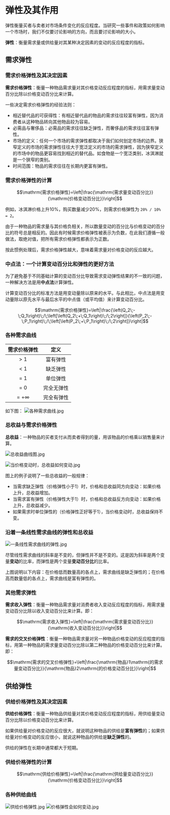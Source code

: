 # 弹性及其作用

弹性衡量买者与卖者对市场条件变化的反应程度。当研究一些事件和政策如何影响一个市场时，我们不仅要讨论影响的方向，而且要讨论影响的大小。

**弹性**：衡量需求量或供给量对其某种决定因素的变动的反应程度的指标。

## 需求弹性

### 需求价格弹性及其决定因素

**需求价格弹性**：衡量一种物品需求量对其价格变动反应程度的指标，用需求量变动百分比除以价格变动百分比来计算。

一些决定需求价格弹性的经验法则：

- 相近替代品的可获得性：有相近替代品的物品的需求往往较富有弹性，因为消费者从这种物品转向其他物品较为容易。
- 必需品与奢侈品：必需品的需求往往缺乏弹性，而奢侈品的需求往往富有弹性。
- 市场的定义：任何一个市场的需求弹性都取决于我们如何划定市场的边界。狭窄定义的市场的需求弹性往往大于宽泛定义的市场的需求弹性，因为狭窄定义的市场中的物品更容易找到相近的替代品。如食物是一个宽泛类别，冰淇淋就是一个狭窄的类别。
- 时间范围：物品的需求往往在长期内更富有弹性。

### 需求价格弹性的计算

$$\mathrm{需求价格弹性}=\left|\frac{\mathrm{需求量变动百分比}}{\mathrm{价格变动百分比}}\right|$$

例如，冰淇淋价格上升10%，购买数量减少20%，则需求价格弹性为 `20% / 10% = 2`。

由于一种物品的需求量与其价格负相关，所以数量变动的百分比与价格变动的百分比的符号总是相反的。因此有时候需求价格弹性被表示为负数，在此我们遵循一般做法，取绝对值，把所有需求价格弹性都表示为正数。

按此惯例处理后，需求价格弹性越大，意味着需求量对价格变动的反应越大。

### 中点法：一个计算变动百分比和弹性的更好方法

为了避免基于不同基础计算的变动百分比导致需求变动弹性结果的不一致的问题，一种解决方法是用**中点法**计算弹性。

计算变动百分比的标准方法是用变动量除以原来的水平。与此相比，中点法是用变动量除以原先水平与最后水平的中点值（或平均值）来计算变动百分比。

$$\mathrm{需求价格弹性}=\left|\frac{\left(Q_2\;-\;Q_1\right)\;/\;\left[\left(Q_2\;+\;Q_1\right)\;/\;2\right]}{\left(P_2\;-\;P_1\right)\;/\;\left[\left(P_2\;+\;P_1\right)\;/\;2\right]}\right|$$

### 各种需求曲线

需求价格弹性   |     定义
:----------: | :----------:
   > 1       |    富有弹性
   < 1       |    缺乏弹性
   = 1       |    单位弹性
   = 0       |   完全无弹性
   = +∞      |   完全有弹性

如下图：
![各种需求曲线.jpg](https://i.loli.net/2020/08/18/gfe1Wjc2AFPlGIU.jpg)

### 总收益与需求价格弹性

**总收益**：一种物品的买者支付从而卖者得到的量，用该物品的价格乘以销售量来计算。

![总收益曲线图.jpg](https://i.loli.net/2020/08/18/y2qPOeJBzAvohDp.jpg)

![当价格变动时，总收益如何变动.jpg](https://i.loli.net/2020/08/18/iJPsIdOzMt9Quw6.jpg)

图上的例子说明了一些总收益的一般规律：

- 当需求缺乏弹性（价格弹性小于1）时，价格和总收益同方向变动：如果价格上升，总收益增加。
- 当需求富有弹性（价格弹性大于1）时，价格和总收益反方向变动：如果价格上升，总收益减少。
- 如果需求时单位弹性的（价格弹性正好等于1），当价格变动时，总收益保持不变。

### 沿着一条线性需求曲线的弹性和总收益

![一条线性需求曲线的弹性.jpg](https://i.loli.net/2020/08/19/SjIfO1quKvBkQ8w.jpg)

尽管线性需求曲线的斜率是不变的，但弹性并不是不变的。这是因为斜率是两个变量**变动**的比率，而弹性是两个变量**变动百分比**的比率。

上图说明以下内容：在价格低而数量高的各点上，需求曲线是缺乏弹性的；在价格高而数量低的各点上，需求曲线是富有弹性的。

### 其他需求弹性

**需求收入弹性**：衡量一种物品需求量对消费者收入变动反应程度的指标，用需求量变动百分比除以收入变动百分比来计算。即：

$$\mathrm{需求收入弹性}=\left|\frac{\mathrm{需求量变动百分比}}{\mathrm{收入变动百分比}}\right|$$

**需求的交叉价格弹性**：衡量一种物品需求量对另一种物品价格变动的反应程度的指标，用第一种物品的需求量变动百分比除以第二种物品的价格变动百分比来计算。即：

$$\mathrm{需求的交叉价格弹性}=\left|\frac{\mathrm{物品}1\mathrm{的需求量变动百分比}}{\mathrm{物品}2\mathrm{的价格变动百分比}}\right|$$

## 供给弹性

### 供给价格弹性及其决定因素

**供给价格弹性**：衡量一种物品供给量对其价格变动反应程度的指标，用供给量变动百分比除以价格变动百分比来计算。

如果供给量对价格变动的反应很大，就说明这种物品的供给是**富有弹性**的；如果供给量对价格变动的反应很小，就说这种物品的供给是**缺乏弹性**的。

供给的弹性在长期中通常都大于短期。

### 供给价格弹性的计算

$$\mathrm{供给价格弹性}=\left|\frac{\mathrm{供给量变动百分比}}{\mathrm{价格变动百分比}}\right|$$

### 各种供给曲线

![供给价格弹性.jpg](https://i.loli.net/2020/08/19/vJhKTHAwZEVPUOn.jpg)
![价格弹性会如何变动.jpg](https://i.loli.net/2020/08/19/i5ZbL4mvYp3z6aB.jpg)